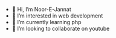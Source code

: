 - 👋 Hi, I’m Noor-E-Jannat
- 👀 I’m interested in web development
- 🌱 I’m currently learning php
- 💞️ I’m looking to collaborate on youtube


<!---
Noor-E-Jannat111/Noor-E-Jannat111 is a ✨ special ✨ repository because its `README.md` (this file) appears on your GitHub profile.
You can click the Preview link to take a look at your changes.
--->
